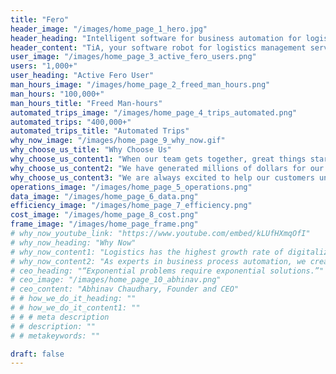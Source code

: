 ```yaml
---
title: "Fero"
header_image: "/images/home_page_1_hero.jpg"
header_heading: "Intelligent software for business automation for logistics"
header_content: "TiA, your software robot for logistics management serving the needs of logistics, transportation and distribution professionals powered by Robotic Process Automation (RPA) and AI."
user_image: "/images/home_page_3_active_fero_users.png"
users: "1,000+"
user_heading: "Active Fero User"
man_hours_image: "/images/home_page_2_freed_man_hours.png"
man_hours: "100,000+"
man_hours_title: "Freed Man-hours"
automated_trips_image: "/images/home_page_4_trips_automated.png"
automated_trips: "400,000+"
automated_trips_title: "Automated Trips"
why_now_image: "/images/home_page_9_why_now.gif"
why_choose_us_title: "Why Choose Us"
why_choose_us_content1: "When our team gets together, great things start to happen. We can solve incredibly complex problems and come up with unexpected yet genius solutions."
why_choose_us_content2: "We have generated millions of dollars for our clients in savings."
why_choose_us_content3: "We are always excited to help our customers understand how Robotic Automation Software and Artificial Intelligence can help their companies increase business efficiency, lower costs reduce risks, and improve competitiveness."
operations_image: "/images/home_page_5_operations.png"
data_image: "/images/home_page_6_data.png"
efficiency_image: "/images/home_page_7_efficiency.png"
cost_image: "/images/home_page_8_cost.png"
frame_image: "/images/home_page_frame.png"
# why_now_youtube_link: "https://www.youtube.com/embed/kLUfHXmqOfI"
# why_now_heading: "Why Now"
# why_now_content1: "Logistics has the highest growth rate of digitalization, but it is regarded as the least automated sector due to the complexity of the processes."
# why_now_content2: "As experts in business process automation, we create strategies for business optimization and develop technological solutions for streamline operation."
# ceo_heading: "“Exponential problems require exponential solutions.”"
# ceo_image: "/images/home_page_10_abhinav.png"
# ceo_content: "Abhinav Chaudhary, Founder and CEO"
# # how_we_do_it_heading: ""
# # how_we_do_it_content1: ""
# # # meta description
# # description: ""
# # metakeywords: ""

draft: false
---
```

